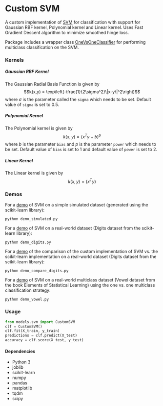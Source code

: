 # Custom SVM
A custom implementation of [SVM](models/svm.py) for classification with support for Gaussian RBF kernel, Polynomial kernel and Linear kernel. Uses Fast Gradient Descent algorithm to minimize smoothed hinge loss.

Package includes a wrapper class [OneVsOneClassifier](models/multiclass.py) for performing multiclass classification on the SVM.


### Kernels
##### Gaussian RBF Kernel
The Gaussian Radial Basis Function is given by
$$k(x,y) = \exp\left(-\frac{1}{2\sigma^2}\|x-y\|^2\right)$$
where $\sigma$ is the parameter called the ```sigma``` which needs to be set. Default value of ```sigma``` is set to 0.5.

##### Polynomial Kernel
The Polynomial kernel is given by
$$k(x,y) = (x^{T}y + b)^{p}$$
where $b$ is the parameter ```bias``` and $p$ is the parameter ```power``` which needs to be set. Default value of ```bias``` is set to 1 and default value of ```power``` is set to 2.

##### Linear Kernel
The Linear  kernel is given by
$$k(x,y) = (x^{T}y)$$


### Demos
For a [demo](demo_simulated.py) of SVM on a simple simulated dataset (generated using the scikit-learn library):
```
python demo_simulated.py
```

For a [demo](demo_digits.py) of SVM on a real-world dataset (Digits dataset from the scikit-learn library):
```
python demo_digits.py
```

For a [demo](demo_compare_digits.py) of the comparison of the custom implementation of SVM vs. the scikit-learn implementation on a real-world dataset (Digits dataset from the scikit-learn library):
```
python demo_compare_digits.py
```

For a [demo](demo_vowel.py) of SVM on a real-world multiclass dataset (Vowel dataset from the book Elements of Statistical Learning) using the one vs. one multiclass classification strategy:
```
python demo_vowel.py
```


### Usage
```python
from models.svm import CustomSVM
clf = CustomSVM()
clf.fit(X_train, y_train)
predictions = clf.predict(X_test)
accuracy = clf.score(X_test, y_test)
```


#### Dependencies
- Python 3
- joblib
- scikit-learn
- numpy
- pandas
- matplotlib
- tqdm
- scipy